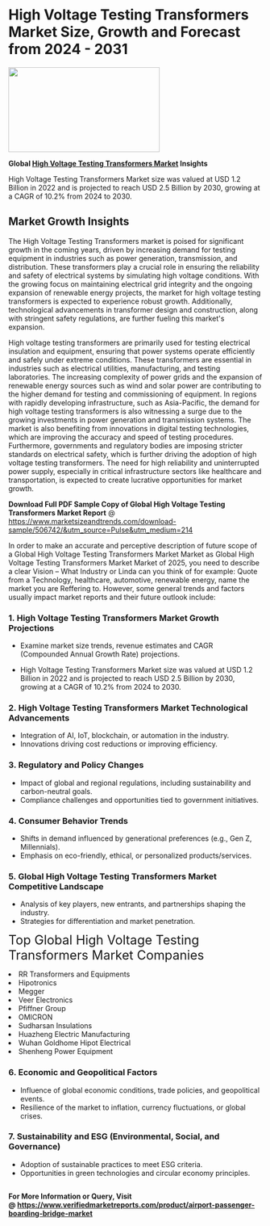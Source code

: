 <H1>High Voltage Testing Transformers Market Size, Growth and Forecast from 2024 - 2031</H1><img class="aligncenter size-medium wp-image-584254" src="https://thirdeyenews.in/wp-content/uploads/2024/09/Global-Market-Research-300x168.jpeg" alt="" width="300" height="168" /><p><strong>Global&nbsp;<a href="https://www.marketsizeandtrends.com/download-sample/506742/&amp;utm_source=Pulse&amp;utm_medium=214">High Voltage Testing Transformers Market</a> Insights</strong></p><p>High Voltage Testing Transformers Market size was valued at USD 1.2 Billion in 2022 and is projected to reach USD 2.5 Billion by 2030, growing at a CAGR of 10.2% from 2024 to 2030.</p><p><h2>Market Growth Insights</h2> <p>The High Voltage Testing Transformers market is poised for significant growth in the coming years, driven by increasing demand for testing equipment in industries such as power generation, transmission, and distribution. These transformers play a crucial role in ensuring the reliability and safety of electrical systems by simulating high voltage conditions. With the growing focus on maintaining electrical grid integrity and the ongoing expansion of renewable energy projects, the market for high voltage testing transformers is expected to experience robust growth. Additionally, technological advancements in transformer design and construction, along with stringent safety regulations, are further fueling this market's expansion. </p> <p>High voltage testing transformers are primarily used for testing electrical insulation and equipment, ensuring that power systems operate efficiently and safely under extreme conditions. These transformers are essential in industries such as electrical utilities, manufacturing, and testing laboratories. The increasing complexity of power grids and the expansion of renewable energy sources such as wind and solar power are contributing to the higher demand for testing and commissioning of equipment. In regions with rapidly developing infrastructure, such as Asia-Pacific, the demand for high voltage testing transformers is also witnessing a surge due to the growing investments in power generation and transmission systems. The market is also benefiting from innovations in digital testing technologies, which are improving the accuracy and speed of testing procedures. Furthermore, governments and regulatory bodies are imposing stricter standards on electrical safety, which is further driving the adoption of high voltage testing transformers. The need for high reliability and uninterrupted power supply, especially in critical infrastructure sectors like healthcare and transportation, is expected to create lucrative opportunities for market growth. </p><p><span class=""><strong>Download Full PDF Sample Copy of Global High Voltage Testing Transformers Market Report</strong> @ <a href="https://www.marketsizeandtrends.com/download-sample/506742/&amp;utm_source=Pulse&amp;utm_medium=214" target="_blank">https://www.marketsizeandtrends.com/download-sample/506742/&amp;utm_source=Pulse&amp;utm_medium=214</a></span></p><p>In order to make an accurate and perceptive description of future scope of a Global&nbsp;High Voltage Testing Transformers Market Market as Global&nbsp;High Voltage Testing Transformers Market Market of 2025, you need to describe a clear Vision &ndash; What Industry or Linda can you think of for example: Quote from a Technology, healthcare, automotive, renewable energy, name the market you are Reffering to. However, some general trends and factors usually impact market reports and their future outlook include:</p><h3>1.&nbsp;<strong>High Voltage Testing Transformers Market Growth Projections</strong></h3><ul><li>Examine market size trends, revenue estimates and CAGR (Compounded Annual Growth Rate) projections.</li><li><p>High Voltage Testing Transformers Market size was valued at USD 1.2 Billion in 2022 and is projected to reach USD 2.5 Billion by 2030, growing at a CAGR of 10.2% from 2024 to 2030.</p></li></ul><h3>2.&nbsp;<strong>High Voltage Testing Transformers Market Technological Advancements</strong></h3><ul><li>Integration of AI, IoT, blockchain, or automation in the industry.</li><li>Innovations driving cost reductions or improving efficiency.</li></ul><h3>3.&nbsp;<strong>Regulatory and Policy Changes</strong></h3><ul><li>Impact of global and regional regulations, including sustainability and carbon-neutral goals.</li><li>Compliance challenges and opportunities tied to government initiatives.</li></ul><h3>4.&nbsp;<strong>Consumer Behavior Trends</strong></h3><ul><li>Shifts in demand influenced by generational preferences (e.g., Gen Z, Millennials).</li><li>Emphasis on eco-friendly, ethical, or personalized products/services.</li></ul><h3>5.&nbsp;<strong>Global High Voltage Testing Transformers Market Competitive Landscape</strong></h3><ul><li>Analysis of key players, new entrants, and partnerships shaping the industry.</li><li>Strategies for differentiation and market penetration.</li></ul><p data-pm-slice="1 1 []"><span style="color: inherit; font-family: inherit; font-size: 25px;">Top Global High Voltage Testing Transformers Market Companies</span></p><div class="" data-test-id=""><p><li>RR Transformers and Equipments</li><li> Hipotronics</li><li> Megger</li><li> Veer Electronics</li><li> Pfiffner Group</li><li> OMICRON</li><li> Sudharsan Insulations</li><li> Huazheng Electric Manufacturing</li><li> Wuhan Goldhome Hipot Electrical</li><li> Shenheng Power Equipment</li></p></div><h3>6.&nbsp;<strong>Economic and Geopolitical Factors</strong></h3><ul><li>Influence of global economic conditions, trade policies, and geopolitical events.</li><li>Resilience of the market to inflation, currency fluctuations, or global crises.</li></ul><h3>7.&nbsp;<strong>Sustainability and ESG (Environmental, Social, and Governance)</strong></h3><ul><li>Adoption of sustainable practices to meet ESG criteria.</li><li>Opportunities in green technologies and circular economy principles.</li></ul><h2><strong style="font-size: 14px;">For More Information or Query, Visit @&nbsp;</strong><a style="background-color: #ffffff; font-size: 14px;" href="https://www.marketsizeandtrends.com/report/high-voltage-testing-transformers-market/" target="_blank">https://www.verifiedmarketreports.com/product/airport-passenger-boarding-bridge-market</a></h2>
